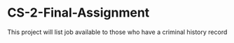 # CS-2-Final-Assignment
This project will list job available to those who have a criminal history record
